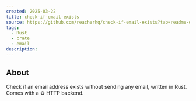 ```yaml
---
created: 2025-03-22
title: check-if-email-exists
source: https://github.com/reacherhq/check-if-email-exists?tab=readme-ov-file
tags:
  - Rust
  - crate
  - email
description:
---
```

## About
Check if an email address exists without sending any email, written in Rust. Comes with a ⚙️ HTTP backend.